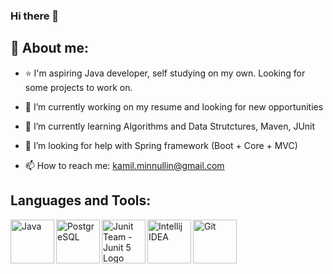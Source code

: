 ### Hi there 👋

## 🚀 About me:

- ⭐️ I'm aspiring Java developer, self studying on my own. Looking for some projects to work on.

- 🔭 I’m currently working on my resume and looking for new opportunities
- 🌱 I’m currently learning Algorithms and Data Strutctures, Maven, JUnit 
- 🤔 I’m looking for help with Spring framework (Boot + Core + MVC)
- 📫 How to reach me: kamil.minnullin@gmail.com

## Languages and Tools: 

<img align="left" alt="Java" width="70px" src="https://user-images.githubusercontent.com/26686734/131530859-610d3c93-4100-48ef-99f5-9ebc420e8c09.png" />
<img align="left" alt="PostgreSQL" width="70px" src="https://user-images.githubusercontent.com/26686734/131530830-f0fbb99b-93ec-4769-9a4d-7ee756a28dd6.png" />
<img align="left" alt="Junit Team - Junit 5 Logo Png@seekpng.com" width="70px" src="https://user-images.githubusercontent.com/26686734/131532304-e475cec3-b408-4f3c-8f35-eadb3fe00cb9.png" /> 
<img align="left" alt="Intellij IDEA" width="70px" src="https://user-images.githubusercontent.com/26686734/131532872-a4c320c4-ef2f-451f-acf5-fbd6ab638e20.png"/>
<img align="left" alt="Git" width="70px" src="https://user-images.githubusercontent.com/26686734/131533489-0d8b692a-f3fb-4c0b-a984-83b6660f4def.png"/>


